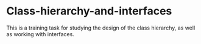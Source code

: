 # Class-hierarchy-and-interfaces
This is a training task for studying the design of the class hierarchy, as well as working with interfaces.
